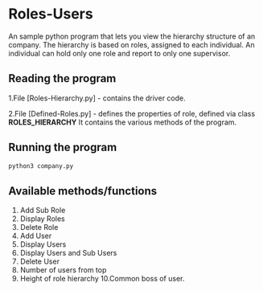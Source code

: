 # Roles-Users
An sample python program that lets you view the hierarchy structure of an company. The hierarchy is based on roles, assigned to each individual.
An individual can hold only one role and report to only one supervisor.

## Reading the program
1.File [Roles-Hierarchy.py] - contains the driver code.

2.File [Defined-Roles.py] -  defines the properties of role, defined via class **ROLES_HIERARCHY**
 It contains the various methods of the program.

## Running the program
```bash
python3 company.py
```

## Available methods/functions
1. Add Sub Role
2. Display Roles
3. Delete Role
4. Add User
5. Display Users
6. Display Users and Sub Users
7. Delete User
8. Number of users from top
9. Height of role hierarchy
10.Common boss of user.
